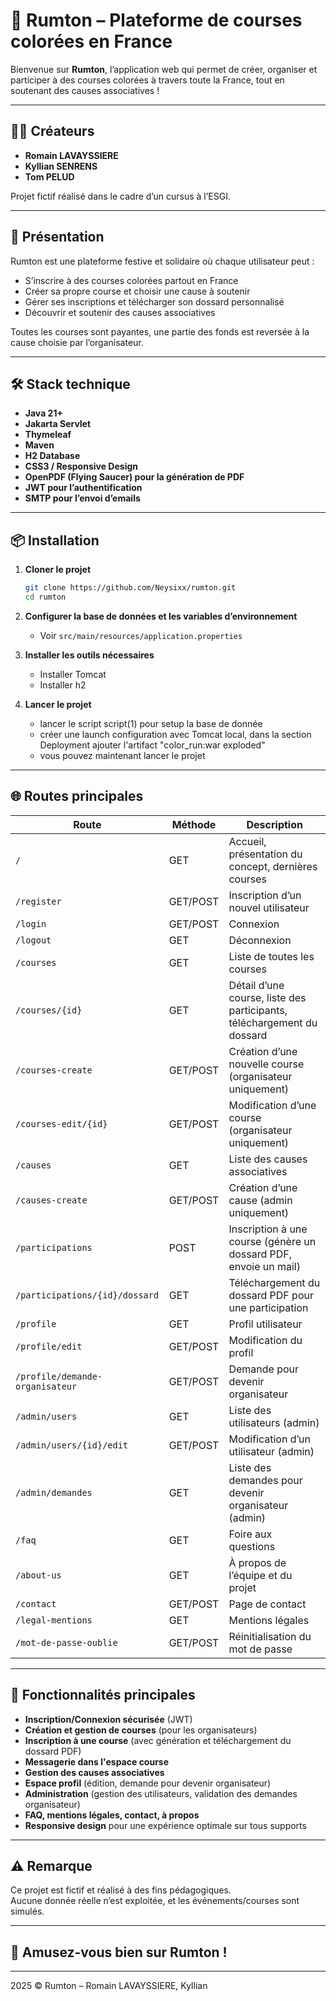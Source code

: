 # 🎨 Rumton – Plateforme de courses colorées en France

Bienvenue sur **Rumton**, l’application web qui permet de créer, organiser et participer à des courses colorées à travers toute la France, tout en soutenant des causes associatives !

---

## 👨‍💻 Créateurs

- **Romain LAVAYSSIERE**
- **Kyllian SENRENS**
- **Tom PELUD**

Projet fictif réalisé dans le cadre d’un cursus à l’ESGI.

---

## 🚀 Présentation

Rumton est une plateforme festive et solidaire où chaque utilisateur peut :

- S’inscrire à des courses colorées partout en France
- Créer sa propre course et choisir une cause à soutenir
- Gérer ses inscriptions et télécharger son dossard personnalisé
- Découvrir et soutenir des causes associatives

Toutes les courses sont payantes, une partie des fonds est reversée à la cause choisie par l’organisateur.

---

## 🛠️ Stack technique

- **Java 21+**
- **Jakarta Servlet**
- **Thymeleaf**
- **Maven**
- **H2 Database**
- **CSS3 / Responsive Design**
- **OpenPDF (Flying Saucer) pour la génération de PDF**
- **JWT pour l’authentification**
- **SMTP pour l’envoi d’emails**

---

## 📦 Installation

1. **Cloner le projet**

   ```bash
   git clone https://github.com/Neysixx/rumton.git
   cd rumton
   ```

2. **Configurer la base de données et les variables d’environnement**

   - Voir `src/main/resources/application.properties`

3. **Installer les outils nécessaires**

   - Installer Tomcat
   - Installer h2

4. **Lancer le projet**
   - lancer le script script(1) pour setup la base de donnée
   - créer une launch configuration avec Tomcat local, dans la section Deployment ajouter l'artifact "color_run:war exploded"
   - vous pouvez maintenant lancer le projet

---

## 🌐 Routes principales

| Route                           | Méthode  | Description                                                            |
| ------------------------------- | -------- | ---------------------------------------------------------------------- |
| `/`                             | GET      | Accueil, présentation du concept, dernières courses                    |
| `/register`                     | GET/POST | Inscription d’un nouvel utilisateur                                    |
| `/login`                        | GET/POST | Connexion                                                              |
| `/logout`                       | GET      | Déconnexion                                                            |
| `/courses`                      | GET      | Liste de toutes les courses                                            |
| `/courses/{id}`                 | GET      | Détail d’une course, liste des participants, téléchargement du dossard |
| `/courses-create`               | GET/POST | Création d’une nouvelle course (organisateur uniquement)               |
| `/courses-edit/{id}`            | GET/POST | Modification d’une course (organisateur uniquement)                    |
| `/causes`                       | GET      | Liste des causes associatives                                          |
| `/causes-create`                | GET/POST | Création d’une cause (admin uniquement)                                |
| `/participations`               | POST     | Inscription à une course (génère un dossard PDF, envoie un mail)       |
| `/participations/{id}/dossard`  | GET      | Téléchargement du dossard PDF pour une participation                   |
| `/profile`                      | GET      | Profil utilisateur                                                     |
| `/profile/edit`                 | GET/POST | Modification du profil                                                 |
| `/profile/demande-organisateur` | GET/POST | Demande pour devenir organisateur                                      |
| `/admin/users`                  | GET      | Liste des utilisateurs (admin)                                         |
| `/admin/users/{id}/edit`        | GET/POST | Modification d’un utilisateur (admin)                                  |
| `/admin/demandes`               | GET      | Liste des demandes pour devenir organisateur (admin)                   |
| `/faq`                          | GET      | Foire aux questions                                                    |
| `/about-us`                     | GET      | À propos de l’équipe et du projet                                      |
| `/contact`                      | GET/POST | Page de contact                                                        |
| `/legal-mentions`               | GET      | Mentions légales                                                       |
| `/mot-de-passe-oublie`          | GET/POST | Réinitialisation du mot de passe                                       |

---

## 📄 Fonctionnalités principales

- **Inscription/Connexion sécurisée** (JWT)
- **Création et gestion de courses** (pour les organisateurs)
- **Inscription à une course** (avec génération et téléchargement du dossard PDF)
- **Messagerie dans l'espace course**
- **Gestion des causes associatives**
- **Espace profil** (édition, demande pour devenir organisateur)
- **Administration** (gestion des utilisateurs, validation des demandes organisateur)
- **FAQ, mentions légales, contact, à propos**
- **Responsive design** pour une expérience optimale sur tous supports

---

## ⚠️ Remarque

Ce projet est fictif et réalisé à des fins pédagogiques.  
Aucune donnée réelle n’est exploitée, et les événements/courses sont simulés.

---

## 🎉 Amusez-vous bien sur Rumton !

---

2025 © Rumton – Romain LAVAYSSIERE, Kyllian
